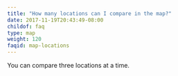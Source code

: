 ```yaml
---
title: "How many locations can I compare in the map?"
date: 2017-11-19T20:43:49-08:00
childof: faq
type: map
weight: 120
faqid: map-locations
---
```

You can compare three locations at a time.